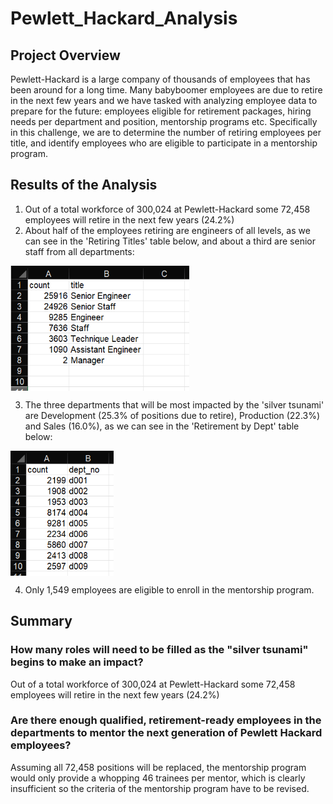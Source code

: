 # Pewlett_Hackard_Analysis

## Project Overview
Pewlett-Hackard is a large company of thousands of employees that has been around for a long time. Many babyboomer employees are due to retire in the next few years and we have tasked with analyzing employee data to prepare for the future: employees eligible for retirement packages, hiring needs per department and position, mentorship programs etc. Specifically in this challenge, we are to determine the number of retiring employees per title, and identify employees who are eligible to participate in a mentorship program.

## Results of the Analysis
1. Out of a total workforce of 300,024 at Pewlett-Hackard some 72,458 employees will retire in the next few years (24.2%)
2. About half of the employees retiring are engineers of all levels, as we can see in the 'Retiring Titles' table below, and about a third are senior staff from all departments:
<img align='center' src='Retiring_Titles.png' height='200'>
<br>

3. The three departments that will be most impacted by the 'silver tsunami' are Development (25.3% of positions due to retire), Production (22.3%) and Sales (16.0%), as we can see in the 'Retirement by Dept' table below:
<img align='center' src='Retirement_by_Department.png' height='200'>
<br>

4. Only 1,549 employees are eligible to enroll in the mentorship program.

## Summary

### How many roles will need to be filled as the "silver tsunami" begins to make an impact?
Out of a total workforce of 300,024 at Pewlett-Hackard some 72,458 employees will retire in the next few years (24.2%)

### Are there enough qualified, retirement-ready employees in the departments to mentor the next generation of Pewlett Hackard employees?
Assuming all 72,458 positions will be replaced, the mentorship program would only provide a whopping 46 trainees per mentor, which is clearly insufficient so the criteria of the mentorship program have to be revised.
